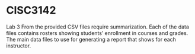# CISC3142
Lab 3
From the provided CSV files require summarization. Each of the data files contains rosters showing students’ enrollment in courses and grades. The main data files to use for generating a report that shows for each instructor.

